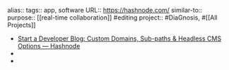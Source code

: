 alias::
tags:: app, software
URL:: https://hashnode.com/
similar-to::
purpose:: [[real-time collaboration]] #editing 
project:: #DiaGnosis, #[[All Projects]]

- [Start a Developer Blog: Custom Domains, Sub-paths & Headless CMS Options — Hashnode](https://hashnode.com/)
-
-
